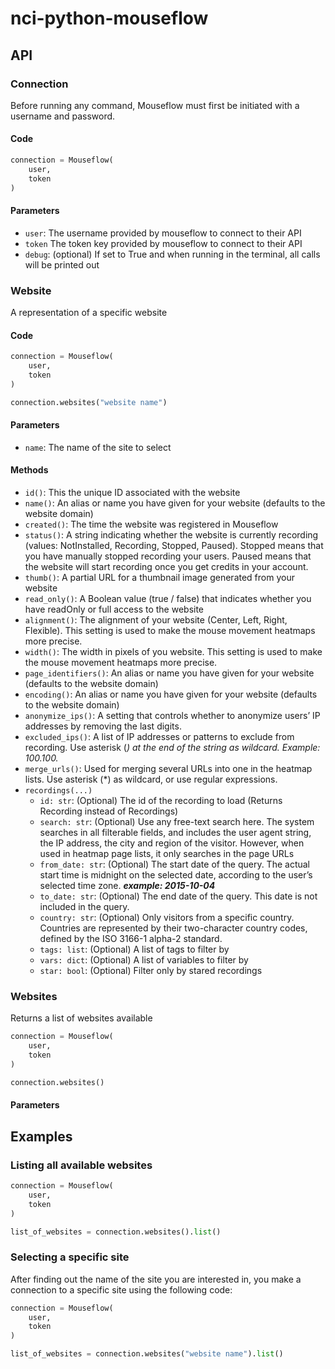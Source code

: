 # nci-python-mouseflow

## API

### Connection

Before running any command, Mouseflow must first be initiated with a username and password.

#### Code

```py
connection = Mouseflow(
    user,
    token
)
```

#### Parameters
* ```user```: The username provided by mouseflow to connect to their API
* ```token``` The token key provided by mouseflow to connect to their API
* ```debug```: (optional) If set to True and when running in the terminal, all calls will be printed out


### Website
A representation of a specific website

#### Code
```py
connection = Mouseflow(
    user,
    token
)

connection.websites("website name")
```

#### Parameters
* ```name```: The name of the site to select

#### Methods

* ```id()```: This the unique ID associated with the website
* ```name()```: An alias or name you have given for your website (defaults to the website domain)
* ```created()```: The time the website was registered in Mouseflow
* ```status()```: A string indicating whether the website is currently recording (values: NotInstalled, Recording, Stopped, Paused). Stopped means that you have manually stopped recording your users. Paused means that the website will start recording once you get credits in your account.
* ```thumb()```: A partial URL for a thumbnail image generated from your website
* ```read_only()```: A Boolean value (true / false) that indicates whether you have readOnly or full access to the website
* ```alignment()```: The alignment of your website (Center, Left, Right, Flexible). This setting is used to make the mouse movement heatmaps more precise.
* ```width()```: The width in pixels of you website. This setting is used to make the mouse movement heatmaps more precise.
* ```page_identifiers()```: An alias or name you have given for your website (defaults to the website domain)
* ```encoding()```: An alias or name you have given for your website (defaults to the website domain)
* ```anonymize_ips()```: A setting that controls whether to anonymize users’ IP addresses by removing the last digits.
* ```excluded_ips()```: A list of IP addresses or patterns to exclude from recording. Use asterisk (*) at the end of the string as wildcard. Example: 100.100.*
* ```merge_urls()```: Used for merging several URLs into one in the heatmap lists. Use asterisk (*) as wildcard, or use regular expressions.
* ```recordings(...)```
    *  ```id: str```: (Optional) The id of the recording to load (Returns Recording instead of Recordings)
    *  ```search: str```: (Optional) Use any free-text search here. The system searches in all filterable fields, and includes the user agent string, the IP address, the city and region of the visitor. However, when used in heatmap page lists, it only searches in the page URLs
    *  ```from_date: str```: (Optional) The start date of the query. The actual start time is midnight on the selected date, according to the user’s selected time zone. ***example: 2015-10-04***
    *  ```to_date: str```: (Optional) The end date of the query. This date is not included in the query.
    *  ```country: str```: (Optional) Only visitors from a specific country. Countries are represented by their two-character country codes, defined by the ISO 3166-1 alpha-2 standard.
    *  ```tags: list```: (Optional) A list of tags to filter by
    *  ```vars: dict```: (Optional) A list of variables to filter by
    *  ```star: bool```: (Optional) Filter only by stared recordings


### Websites

Returns a list of websites available

```py
connection = Mouseflow(
    user,
    token
)

connection.websites()
```



#### Parameters


## Examples

### Listing all available websites

```python
connection = Mouseflow(
    user,
    token
)

list_of_websites = connection.websites().list()
```

### Selecting a specific site
After finding out the name of the site you are interested in, you make a connection to a specific site using the following code:

```python
connection = Mouseflow(
    user,
    token
)

list_of_websites = connection.websites("website name").list()
```